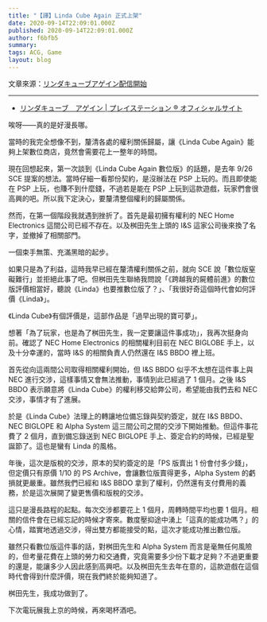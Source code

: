 ```yaml
---
title: "【譯】Linda Cube Again 正式上架"
date: 2020-09-14T22:09:01.000Z
published: 2020-09-14T22:09:01.000Z
author: f6bfb5
summary:
tags: ACG, Game
layout: blog
---
```


文章來源：[リンダキューブアゲイン配信開始](http://www.alfasystem.net/a_m/diary.cgi?date=20080911)

---

- [リンダキューブ　アゲイン | プレイステーション ® オフィシャルサイト](https://www.jp.playstation.com/software/title/jp9000npji00040_000000000000000001.html)

唉呀——真的是好漫長哪。

當時的我完全想像不到，釐清各處的權利關係歸屬，讓《Linda Cube Again》能夠上架數位商店，竟然會需要花上一整年的時間。

現在回想起來，第一次談到《Linda Cube Again 數位版》的話題，是去年 9/26 SCE 提案的想法。當時仔細一看那份契約，是沒辦法在 PSP 上玩的。而且即使能在 PSP 上玩，也賺不到什麼錢，不過若是能在 PSP 上玩到這款遊戲，玩家們會很高興的吧。所以我下定決心，要釐清整個權利的歸屬關係。

然而，在第一個階段我就遇到挫折了。首先是最初擁有權利的 NEC Home Electronics 這間公司已經不存在。以及桝田先生上頭的 I&S 這家公司後來換了名字，並撤掉了相關部門。

一個束手無策、充滿黑暗的起步。

如果只是為了利益，這時我早已經在釐清權利關係之前，就向 SCE 說「數位版窒礙難行」並拒絕此事了吧。但桝田先生聯絡我問說「《跨越我的屍體前進》的數位版評價相當好，聽說《Linda》也要推數位版了？」、「我很好奇這個時代會如何評價《Linda》」。

《Linda Cube》有個評價是，這部作品是「過早出現的寶可夢」。

想著「為了玩家，也是為了桝田先生，我一定要讓這件事成功」，我再次挺身向前。確認了 NEC Home Electronics 的相關權利目前在 NEC BIGLOBE 手上，以及十分幸運的，當時 I&S 的相關負責人仍然還在 I&S BBDO 裡上班。

首先從向這兩間公司取得相關權利開始，但 I&S BBDO 似乎不太想在這件事上與 NEC 進行交涉，這樣事情又會無法推動，事情到此已經過了 1 個月。之後 I&S BBDO 表示願意將《Linda Cube》的權利移交給弊公司，希望能由我們去和 NEC 交涉，事情才有了進展。

於是《Linda Cube》法理上的轉讓地位備忘錄與契約簽定，就在 I&S BBDO、NEC BIGLOPE 和 Alpha System 這三間公司之間的交涉下開始推動。但這件事花費了 2 個月，直到備忘錄送到 NEC BIGLOPE 手上、簽定合約的時候，已經是聖誕節了。這也是蠻有 Linda 的風格。

年後，這次是版稅的交涉，原本的契約簽定的是「PS 版賣出 1 份會付多少錢」，但定價只有原價 1/10 的 PS Archive，會讓數位版賣得更多，Alpha System 的虧損就更嚴重。雖然我們已經和 I&S BBDO 拿到了權利，仍然還有支付費用的義務，於是這次展開了變更售價和版稅的交涉。

這只是漫長路程的起點。每次交涉都要花上 1 個月，周轉時間平均也要 1 個月。相關的信件會在已經忘記的時候才寄來。數度壓抑途中湧上「這真的能成功嗎？」的心情，踏實地透過交涉，得出雙方都能接受的點，這次才能成功推出數位版。

雖然只看數位版這件事的話，對桝田先生和 Alpha System 而言是毫無任何風險的，但考量花費在上頭的勞力和交通費，究竟需要多少份下載才足夠？不過更重要的還是，能讓多少人因此感到高興吧。以及桝田先生去年在意的，這款遊戲在這個時代會得到什麼評價，現在我們終於能夠知道了。

桝田先生，我成功做到了。

下次電玩展我上京的時候，再來喝杯酒吧。
